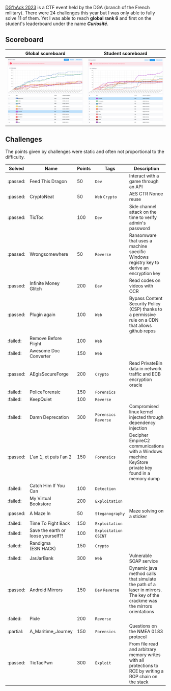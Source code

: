 [DG'hAck 2023](dghack.fr) is a CTF event held by the DGA (branch of the French military). There were 24 challenges this year but I was only able to fully solve 11 of them. Yet I was able to reach **global rank 6** and first on the student's leaderboard under the name **_Curiosité_**.

## Scoreboard

| Global scoreboard | Student scoreboard |
| ----------------- | ------------------ |
| [![Global scoreboard](./_img/global_sb.png)](./_img/global_sb.png) | [![Student scoreboard](./_img/student_sb.png)](./_img/student_sb.png) |

## Challenges

The points given by challenges were static and often not proportional to the difficulty.

| Solved | Name | Points | Tags | Description |
| ------ | ---- | ------ | ---- | ----------- |
| :passed: | Feed This Dragon | 50 | `Dev` | Interact with a game through an API |
| :passed: | CryptoNeat | 50 | `Web` `Crypto` | AES CTR Nonce reuse |
| :passed: | TicToc | 100 | `Dev` | Side channel attack on the time to verify admin's password |
| :passed: | Wrongsomewhere | 50 | `Reverse` | Ransomware that uses a machine specific Windows registry key to derive an encryption key |
| :passed: | Infinite Money Glitch | 200 | `Dev` | Read codes on videos with OCR |
| :passed: | Plugin again | 100 | `Web` | Bypass Content Security Policy (CSP) thanks to a permissive rule on a CDN that allows github repos |
| :failed: | Remove Before Flight | 100 | `Web` |  |
| :failed: | Awesome Doc Converter | 150 | `Web` |  |
| :passed: | AEgisSecureForge | 200 | `Crypto` | Read PrivateBin data in network traffic and ECB encryption oracle |
| :failed: | PoliceForensic | 150 | `Forensics` |  |
| :failed: | KeepQuiet | 100 | `Reverse` |  |
| :failed: | Damn Deprecation | 300 | `Forensics` `Reverse` | Compromised linux kernel injected through dependency injection |
| :passed: | L'an 1, et puis l'an 2 | 150 | `Forensics` | Decipher EmpireC2 communications with a Windows machine KeyStore private key found in a memory dump |
| :failed: | Catch Him If You Can | 100 | `Detection` |  |
| :failed: | My Virtual Bookstore | 200 | `Exploitation` |  |
| :passed: | A Maze In | 50 | `Steganography` | Maze solving on a sticker |
| :failed: | Time To Fight Back | 150 | `Exploitation` |  |
| :failed: | Save the earth or loose yourself?! | 100 | `Exploitation` `OSINT` |  |
| :failed: | Randigma (ESN'HACK) | 150 | `Crypto` |  |
| :failed: | JarJarBank | 300 | `Web` | Vulnerable SOAP service |
| :passed: | Android Mirrors | 150 | `Dev` `Reverse` | Dynamic java method calls that simulate the path of a laser in mirrors. The key of the crackme was the mirrors orientations |
| :failed: | Pixle | 200 | `Reverse` |  |
| :partial: | A_Maritime_Journey | 150 | `Forensics` | Questions on the NMEA 0183 protocol |
| :passed: | TicTacPwn | 300 | `Exploit` | From file read and arbitrary memory writes with all protections to RCE by writing a ROP chain on the stack |
